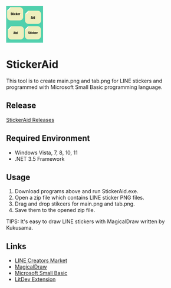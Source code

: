 ![icon](img/StickerAid100.png)
# StickerAid
This tool is to create main.png and tab.png for LINE stickers and programmed with Microsoft Small Basic programming language.

## Release
[StickerAid Releases](https://github.com/nonkit/StickerAid/releases)

## Required Environment
- Windows Vista, 7, 8, 10, 11
- .NET 3.5 Framework

## Usage
1. Download programs above and run StickerAid.exe.
2. Open a zip file which contains LINE sticker PNG files.
3. Drag and drop stikcers for main.png and tab.png.
4. Save them to the opened zip file.

TIPS: It's easy to draw LINE stickers with MagicalDraw written by Kukusama.

## Links
- [LINE Creators Market](https://creator.line.me/en/)
- [MagicalDraw](https://draw.kuku.lu/)
- [Microsoft Small Basic](http://smallbasic.com)
- [LitDev Extension](http://litdev.co.uk/)